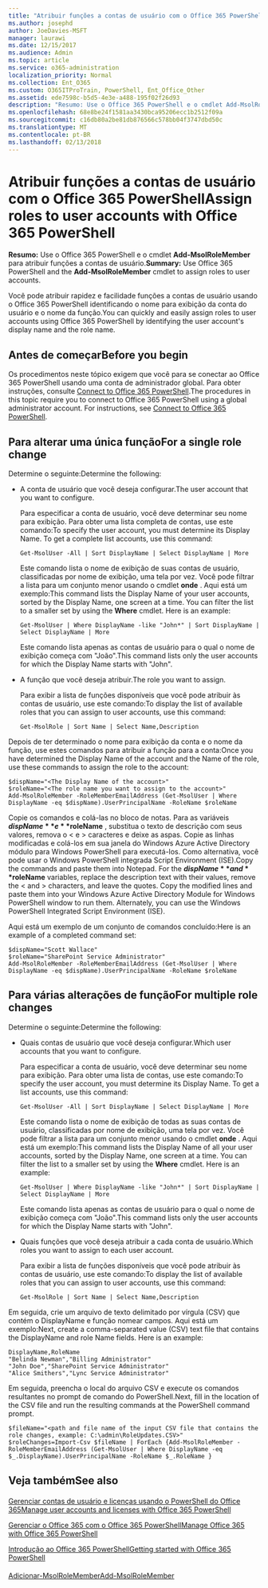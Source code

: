 ```yaml
---
title: "Atribuir funções a contas de usuário com o Office 365 PowerShell"
ms.author: josephd
author: JoeDavies-MSFT
manager: laurawi
ms.date: 12/15/2017
ms.audience: Admin
ms.topic: article
ms.service: o365-administration
localization_priority: Normal
ms.collection: Ent_O365
ms.custom: O365ITProTrain, PowerShell, Ent_Office_Other
ms.assetid: ede7598c-b5d5-4e3e-a488-195f02f26d93
description: "Resumo: Use o Office 365 PowerShell e o cmdlet Add-MsolRoleMember para atribuir funções a contas de usuário."
ms.openlocfilehash: 68e8be24f1581aa3430bca95206ecc1b2512f09a
ms.sourcegitcommit: c16db80a2be81db876566c578bb04f3747dbd50c
ms.translationtype: MT
ms.contentlocale: pt-BR
ms.lasthandoff: 02/13/2018
---
```

# <a name="assign-roles-to-user-accounts-with-office-365-powershell"></a><span data-ttu-id="dad83-103">Atribuir funções a contas de usuário com o Office 365 PowerShell</span><span class="sxs-lookup"><span data-stu-id="dad83-103">Assign roles to user accounts with Office 365 PowerShell</span></span>

 <span data-ttu-id="dad83-104">**Resumo:** Use o Office 365 PowerShell e o cmdlet **Add-MsolRoleMember** para atribuir funções a contas de usuário.</span><span class="sxs-lookup"><span data-stu-id="dad83-104">**Summary:** Use Office 365 PowerShell and the **Add-MsolRoleMember** cmdlet to assign roles to user accounts.</span></span>
  
<span data-ttu-id="dad83-105">Você pode atribuir rapidez e facilidade funções a contas de usuário usando o Office 365 PowerShell identificando o nome para exibição da conta do usuário e o nome da função.</span><span class="sxs-lookup"><span data-stu-id="dad83-105">You can quickly and easily assign roles to user accounts using Office 365 PowerShell by identifying the user account's display name and the role name.</span></span>
  
## <a name="before-you-begin"></a><span data-ttu-id="dad83-106">Antes de começar</span><span class="sxs-lookup"><span data-stu-id="dad83-106">Before you begin</span></span>

<span data-ttu-id="dad83-p101">Os procedimentos neste tópico exigem que você para se conectar ao Office 365 PowerShell usando uma conta de administrador global. Para obter instruções, consulte [Connect to Office 365 PowerShell](connect-to-office-365-powershell.md).</span><span class="sxs-lookup"><span data-stu-id="dad83-p101">The procedures in this topic require you to connect to Office 365 PowerShell using a global administrator account. For instructions, see [Connect to Office 365 PowerShell](connect-to-office-365-powershell.md).</span></span>
  
## <a name="for-a-single-role-change"></a><span data-ttu-id="dad83-109">Para alterar uma única função</span><span class="sxs-lookup"><span data-stu-id="dad83-109">For a single role change</span></span>

<span data-ttu-id="dad83-110">Determine o seguinte:</span><span class="sxs-lookup"><span data-stu-id="dad83-110">Determine the following:</span></span>
  
- <span data-ttu-id="dad83-111">A conta de usuário que você deseja configurar.</span><span class="sxs-lookup"><span data-stu-id="dad83-111">The user account that you want to configure.</span></span>
    
    <span data-ttu-id="dad83-p102">Para especificar a conta de usuário, você deve determinar seu nome para exibição. Para obter uma lista completa de contas, use este comando:</span><span class="sxs-lookup"><span data-stu-id="dad83-p102">To specify the user account, you must determine its Display Name. To get a complete list accounts, use this command:</span></span>
    
  ```
  Get-MsolUser -All | Sort DisplayName | Select DisplayName | More
  ```

    <span data-ttu-id="dad83-p103">Este comando lista o nome de exibição de suas contas de usuário, classificadas por nome de exibição, uma tela por vez. Você pode filtrar a lista para um conjunto menor usando o cmdlet **onde** . Aqui está um exemplo:</span><span class="sxs-lookup"><span data-stu-id="dad83-p103">This command lists the Display Name of your user accounts, sorted by the Display Name, one screen at a time. You can filter the list to a smaller set by using the **Where** cmdlet. Here is an example:</span></span>
    
  ```
  Get-MsolUser | Where DisplayName -like "John*" | Sort DisplayName | Select DisplayName | More
  ```

    <span data-ttu-id="dad83-117">Este comando lista apenas as contas de usuário para o qual o nome de exibição começa com "João".</span><span class="sxs-lookup"><span data-stu-id="dad83-117">This command lists only the user accounts for which the Display Name starts with "John".</span></span>
    
- <span data-ttu-id="dad83-118">A função que você deseja atribuir.</span><span class="sxs-lookup"><span data-stu-id="dad83-118">The role you want to assign.</span></span>
    
    <span data-ttu-id="dad83-119">Para exibir a lista de funções disponíveis que você pode atribuir às contas de usuário, use este comando:</span><span class="sxs-lookup"><span data-stu-id="dad83-119">To display the list of available roles that you can assign to user accounts, use this command:</span></span>
    
  ```
  Get-MsolRole | Sort Name | Select Name,Description
  ```

<span data-ttu-id="dad83-120">Depois de ter determinado o nome para exibição da conta e o nome da função, use estes comandos para atribuir a função para a conta:</span><span class="sxs-lookup"><span data-stu-id="dad83-120">Once you have determined the Display Name of the account and the Name of the role, use these commands to assign the role to the account:</span></span>
  
```
$dispName="<The Display Name of the account>"
$roleName="<The role name you want to assign to the account>"
Add-MsolRoleMember -RoleMemberEmailAddress (Get-MsolUser | Where DisplayName -eq $dispName).UserPrincipalName -RoleName $roleName
```

<span data-ttu-id="dad83-p104">Copie os comandos e colá-las no bloco de notas. Para as variáveis **$dispName** e **$roleName** , substitua o texto de descrição com seus valores, remova o \< e > caracteres e deixe as aspas. Copie as linhas modificadas e colá-los em sua janela do Windows Azure Active Directory módulo para Windows PowerShell para executá-los. Como alternativa, você pode usar o Windows PowerShell integrada Script Environment (ISE).</span><span class="sxs-lookup"><span data-stu-id="dad83-p104">Copy the commands and paste them into Notepad. For the **$dispName** and **$roleName** variables, replace the description text with their values, remove the \< and > characters, and leave the quotes. Copy the modified lines and paste them into your Windows Azure Active Directory Module for Windows PowerShell window to run them. Alternately, you can use the Windows PowerShell Integrated Script Environment (ISE).</span></span>
  
<span data-ttu-id="dad83-125">Aqui está um exemplo de um conjunto de comandos concluído:</span><span class="sxs-lookup"><span data-stu-id="dad83-125">Here is an example of a completed command set:</span></span>
  
```
$dispName="Scott Wallace"
$roleName="SharePoint Service Administrator"
Add-MsolRoleMember -RoleMemberEmailAddress (Get-MsolUser | Where DisplayName -eq $dispName).UserPrincipalName -RoleName $roleName
```

## <a name="for-multiple-role-changes"></a><span data-ttu-id="dad83-126">Para várias alterações de função</span><span class="sxs-lookup"><span data-stu-id="dad83-126">For multiple role changes</span></span>

<span data-ttu-id="dad83-127">Determine o seguinte:</span><span class="sxs-lookup"><span data-stu-id="dad83-127">Determine the following:</span></span>
  
- <span data-ttu-id="dad83-128">Quais contas de usuário que você deseja configurar.</span><span class="sxs-lookup"><span data-stu-id="dad83-128">Which user accounts that you want to configure.</span></span>
    
    <span data-ttu-id="dad83-p105">Para especificar a conta de usuário, você deve determinar seu nome para exibição. Para obter uma lista de contas, use este comando:</span><span class="sxs-lookup"><span data-stu-id="dad83-p105">To specify the user account, you must determine its Display Name. To get a list accounts, use this command:</span></span>
    
  ```
  Get-MsolUser -All | Sort DisplayName | Select DisplayName | More
  ```

    <span data-ttu-id="dad83-p106">Este comando lista o nome de exibição de todas as suas contas de usuário, classificadas por nome de exibição, uma tela por vez. Você pode filtrar a lista para um conjunto menor usando o cmdlet **onde** . Aqui está um exemplo:</span><span class="sxs-lookup"><span data-stu-id="dad83-p106">This command lists the Display Name of all your user accounts, sorted by the Display Name, one screen at a time. You can filter the list to a smaller set by using the **Where** cmdlet. Here is an example:</span></span>
    
  ```
  Get-MsolUser | Where DisplayName -like "John*" | Sort DisplayName | Select DisplayName | More
  ```

    <span data-ttu-id="dad83-134">Este comando lista apenas as contas de usuário para o qual o nome de exibição começa com "João".</span><span class="sxs-lookup"><span data-stu-id="dad83-134">This command lists only the user accounts for which the Display Name starts with "John".</span></span>
    
- <span data-ttu-id="dad83-135">Quais funções que você deseja atribuir a cada conta de usuário.</span><span class="sxs-lookup"><span data-stu-id="dad83-135">Which roles you want to assign to each user account.</span></span>
    
    <span data-ttu-id="dad83-136">Para exibir a lista de funções disponíveis que você pode atribuir às contas de usuário, use este comando:</span><span class="sxs-lookup"><span data-stu-id="dad83-136">To display the list of available roles that you can assign to user accounts, use this command:</span></span>
    
  ```
  Get-MsolRole | Sort Name | Select Name,Description
  ```

<span data-ttu-id="dad83-p107">Em seguida, crie um arquivo de texto delimitado por vírgula (CSV) que contém o DisplayName e função nomear campos. Aqui está um exemplo:</span><span class="sxs-lookup"><span data-stu-id="dad83-p107">Next, create a comma-separated value (CSV) text file that contains the DisplayName and role Name fields. Here is an example:</span></span>
  
```
DisplayName,RoleName
"Belinda Newman","Billing Administrator"
"John Doe","SharePoint Service Administrator"
"Alice Smithers","Lync Service Administrator"
```

<span data-ttu-id="dad83-139">Em seguida, preencha o local do arquivo CSV e execute os comandos resultantes no prompt de comando do PowerShell.</span><span class="sxs-lookup"><span data-stu-id="dad83-139">Next, fill in the location of the CSV file and run the resulting commands at the PowerShell command prompt.</span></span>
  
```
$fileName="<path and file name of the input CSV file that contains the role changes, example: C:\admin\RoleUpdates.CSV>"
$roleChanges=Import-Csv $fileName | ForEach {Add-MsolRoleMember -RoleMemberEmailAddress (Get-MsolUser | Where DisplayName -eq $_.DisplayName).UserPrincipalName -RoleName $_.RoleName }

```

## <a name="see-also"></a><span data-ttu-id="dad83-140">Veja também</span><span class="sxs-lookup"><span data-stu-id="dad83-140">See also</span></span>

#### 

[<span data-ttu-id="dad83-141">Gerenciar contas de usuário e licenças usando o PowerShell do Office 365</span><span class="sxs-lookup"><span data-stu-id="dad83-141">Manage user accounts and licenses with Office 365 PowerShell</span></span>](manage-user-accounts-and-licenses-with-office-365-powershell.md)
  
[<span data-ttu-id="dad83-142">Gerenciar o Office 365 com o Office 365 PowerShell</span><span class="sxs-lookup"><span data-stu-id="dad83-142">Manage Office 365 with Office 365 PowerShell</span></span>](manage-office-365-with-office-365-powershell.md)
  
[<span data-ttu-id="dad83-143">Introdução ao Office 365 PowerShell</span><span class="sxs-lookup"><span data-stu-id="dad83-143">Getting started with Office 365 PowerShell</span></span>](getting-started-with-office-365-powershell.md)
#### 

[<span data-ttu-id="dad83-144">Adicionar-MsolRoleMember</span><span class="sxs-lookup"><span data-stu-id="dad83-144">Add-MsolRoleMember</span></span>](https://msdn.microsoft.com/library/dn194120.aspx)

